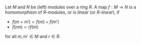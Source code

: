 Let $M$ and $N$ be (left) modules over a ring $R$. A map $f: M \to N$ is a *homomorphism* of $R$-modules, or is *linear* (or $R$-*linear*), if

- $f(m+m') = f(m) + f(m')$
- $f(rm) = r f(m)$

for all $m, m' \in M$ and $r \in R$.
